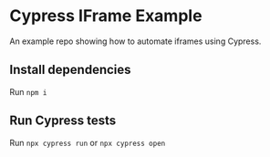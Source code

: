 # Cypress IFrame Example

An example repo showing how to automate iframes using Cypress.

## Install dependencies

Run `npm i`

## Run Cypress tests

Run `npx cypress run` or `npx cypress open`
